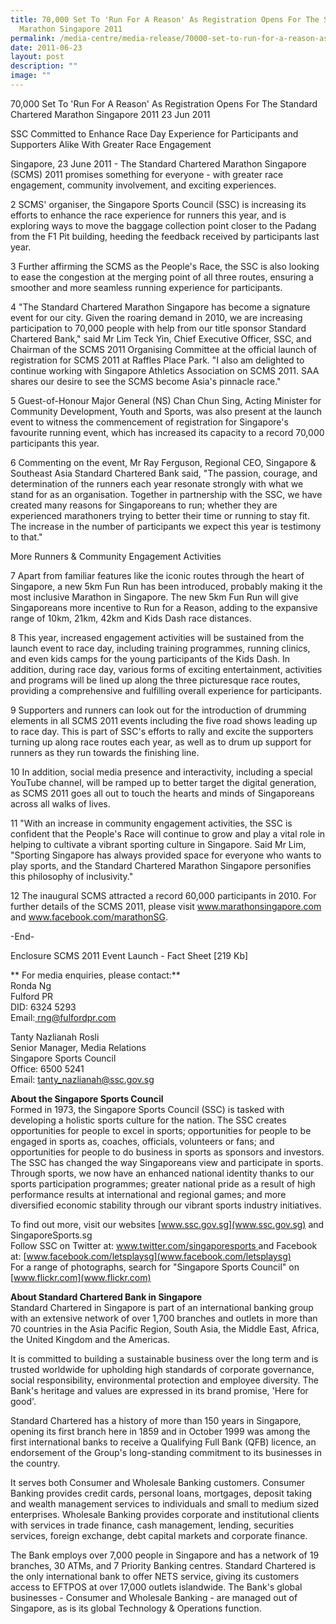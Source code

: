 ```yaml
---
title: 70,000 Set To 'Run For A Reason' As Registration Opens For The SC
  Marathon Singapore 2011
permalink: /media-centre/media-release/70000-set-to-run-for-a-reason-as-reg-opens-for-the-sc-marathon-sg-20/
date: 2011-06-23
layout: post
description: ""
image: ""
---
```

70,000 Set To 'Run For A Reason' As Registration Opens For The Standard Chartered Marathon Singapore 2011
23 Jun 2011


SSC Committed to Enhance Race Day Experience for Participants and Supporters Alike With Greater Race Engagement

Singapore, 23 June 2011 - The Standard Chartered Marathon Singapore (SCMS) 2011 promises something for everyone - with greater race engagement, community involvement, and exciting experiences.

2 SCMS' organiser, the Singapore Sports Council (SSC) is increasing its efforts to enhance the race experience for runners this year, and is exploring ways to move the baggage collection point closer to the Padang from the F1 Pit building, heeding the feedback received by participants last year.

3 Further affirming the SCMS as the People's Race, the SSC is also looking to ease the congestion at the merging point of all three routes, ensuring a smoother and more seamless running experience for participants.

4 "The Standard Chartered Marathon Singapore has become a signature event for our city. Given the roaring demand in 2010, we are increasing participation to 70,000 people with help from our title sponsor Standard Chartered Bank," said Mr Lim Teck Yin, Chief Executive Officer, SSC, and Chairman of the SCMS 2011 Organising Committee at the official launch of registration for SCMS 2011 at Raffles Place Park. "I also am delighted to continue working with Singapore Athletics Association on SCMS 2011. SAA shares our desire to see the SCMS become Asia's pinnacle race."

5 Guest-of-Honour Major General (NS) Chan Chun Sing, Acting Minister for Community Development, Youth and Sports, was also present at the launch event to witness the commencement of registration for Singapore's favourite running event, which has increased its capacity to a record 70,000 participants this year.

6 Commenting on the event, Mr Ray Ferguson, Regional CEO, Singapore & Southeast Asia Standard Chartered Bank said, "The passion, courage, and determination of the runners each year resonate strongly with what we stand for as an organisation. Together in partnership with the SSC, we have created many reasons for Singaporeans to run; whether they are experienced marathoners trying to better their time or running to stay fit. The increase in the number of participants we expect this year is testimony to that."

More Runners & Community Engagement Activities

7 Apart from familiar features like the iconic routes through the heart of Singapore, a new 5km Fun Run has been introduced, probably making it the most inclusive Marathon in Singapore. The new 5km Fun Run will give Singaporeans more incentive to Run for a Reason, adding to the expansive range of 10km, 21km, 42km and Kids Dash race distances.

8 This year, increased engagement activities will be sustained from the launch event to race day, including training programmes, running clinics, and even kids camps for the young participants of the Kids Dash. In addition, during race day, various forms of exciting entertainment, activities and programs will be lined up along the three picturesque race routes, providing a comprehensive and fulfilling overall experience for participants.

9 Supporters and runners can look out for the introduction of drumming elements in all SCMS 2011 events including the five road shows leading up to race day. This is part of SSC's efforts to rally and excite the supporters turning up along race routes each year, as well as to drum up support for runners as they run towards the finishing line.

10 In addition, social media presence and interactivity, including a special YouTube channel, will be ramped up to better target the digital generation, as SCMS 2011 goes all out to touch the hearts and minds of Singaporeans across all walks of lives.

11 "With an increase in community engagement activities, the SSC is confident that the People's Race will continue to grow and play a vital role in helping to cultivate a vibrant sporting culture in Singapore. Said Mr Lim, "Sporting Singapore has always provided space for everyone who wants to play sports, and the Standard Chartered Marathon Singapore personifies this philosophy of inclusivity."

12 The inaugural SCMS attracted a record 60,000 participants in 2010. For further details of the SCMS 2011, please visit www.marathonsingapore.com and www.facebook.com/marathonSG.

-End-

Enclosure
SCMS 2011 Event Launch - Fact Sheet [219 Kb]

**
For media enquiries, please contact:**
<br>
Ronda Ng
<br>Fulford PR
<br>DID: 6324 5293
<br>Email:[ rng@fulfordpr.com]( rng@fulfordpr.com)

Tanty Nazlianah Rosli
<br>Senior Manager, Media Relations
<br>Singapore Sports Council
<br>Office: 6500 5241
<br>Email: [tanty_nazlianah@ssc.gov.sg](tanty_nazlianah@ssc.gov.sg)


**About the Singapore Sports Council**
<br>
Formed in 1973, the Singapore Sports Council (SSC) is tasked with developing a holistic sports culture for the nation. The SSC creates opportunities for people to excel in sports; opportunities for people to be engaged in sports as, coaches, officials, volunteers or fans; and opportunities for people to do business in sports as sponsors and investors. The SSC has changed the way Singaporeans view and participate in sports. Through sports, we now have an enhanced national identity thanks to our sports participation programmes; greater national pride as a result of high performance results at international and regional games; and more diversified economic stability through our vibrant sports industry initiatives.

To find out more, visit our websites [www.ssc.gov.sg](www.ssc.gov.sg) and SingaporeSports.sg
<br>
Follow SSC on Twitter at: [www.twitter.com/singaporesports ](www.twitter.com/singaporesports )and Facebook at: [www.facebook.com/letsplaysg](www.facebook.com/letsplaysg)
<br>
For a range of photographs, search for "Singapore Sports Council" on [www.flickr.com](www.flickr.com)

**About Standard Chartered Bank in Singapore**
<br>
Standard Chartered in Singapore is part of an international banking group with an extensive network of over 1,700 branches and outlets in more than 70 countries in the Asia Pacific Region, South Asia, the Middle East, Africa, the United Kingdom and the Americas.

It is committed to building a sustainable business over the long term and is trusted worldwide for upholding high standards of corporate governance, social responsibility, environmental protection and employee diversity. The Bank's heritage and values are expressed in its brand promise, 'Here for good'.

Standard Chartered has a history of more than 150 years in Singapore, opening its first branch here in 1859 and in October 1999 was among the first international banks to receive a Qualifying Full Bank (QFB) licence, an endorsement of the Group's long-standing commitment to its businesses in the country.

It serves both Consumer and Wholesale Banking customers. Consumer Banking provides credit cards, personal loans, mortgages, deposit taking and wealth management services to individuals and small to medium sized enterprises. Wholesale Banking provides corporate and institutional clients with services in trade finance, cash management, lending, securities services, foreign exchange, debt capital markets and corporate finance.

The Bank employs over 7,000 people in Singapore and has a network of 19 branches, 30 ATMs, and 7 Priority Banking centres. Standard Chartered is the only international bank to offer NETS service, giving its customers access to EFTPOS at over 17,000 outlets islandwide. The Bank's global businesses - Consumer and Wholesale Banking - are managed out of Singapore, as is its global Technology & Operations function.
